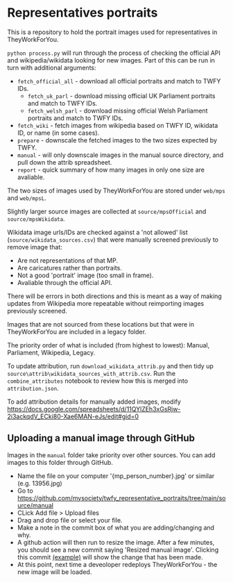 # Representatives portraits

This is a repository to hold the portrait images used for representatives in TheyWorkForYou.

`python process.py` will run through the process of checking the official API and wikipedia/wikidata looking for new images. Part of this can be run in turn with additional arguments:

* `fetch_official_all` - download all official portraits and match to TWFY IDs.
    * `fetch_uk_parl` - download missing official UK Parliament portraits and match to TWFY IDs.
    * `fetch_welsh_parl` - download missing official Welsh Parliament portraits and match to TWFY IDs.
* `fetch_wiki` - fetch images from wikipedia based on TWFY ID, wikidata ID, or name (in some cases).
* `prepare` - downscale the fetched images to the two sizes expected by TWFY.
* `manual` - will only downscale images in the manual source directory, and pull down the attrib spreadsheet. 
* `report` - quick summary of how many images in only one size are avaliable. 

The two sizes of images used by TheyWorkForYou are stored under `web/mps` and `web/mpsL`.

Slightly larger source images are collected at `source/mpsOfficial` and `source/mpsWikidata`.

Wikidata image urls/IDs are checked against a 'not allowed' list (`source/wikidata_sources.csv`) that were manually screened previously to remove image that:

* Are not representations of that MP.
* Are caricatures rather than portraits. 
* Not a good 'portrait' image (too small in frame).
* Avaliable through the official API.

There will be errors in both directions and this is meant as a way of making updates from Wikipedia more repeatable without reimporting images previously screened.

Images that are not sourced from these locations but that were in TheyWorkForYou are included in a legacy folder.

The priority order of what is included (from highest to lowest): Manual, Parliament, Wikipedia, Legacy. 

To update attribution, run `download_wikidata_attrib.py` and then tidy up `source\attrib\wikidata_sources_with_attrib.csv`. Run the `combine_attributes` notebook to review how this is merged into `attribution.json`.

To add attribution details for manually added images, modify https://docs.google.com/spreadsheets/d/11QYlZEh3xGsRjw-2i3ackqdV_ECki80-Xae6MAN-eJs/edit#gid=0

## Uploading a manual image through GitHub

Images in the `manual` folder take priority over other sources. You can add images to this folder through GitHub. 

* Name the file on your computer '{mp_person_number}.jpg' or similar (e.g. 13956.jpg)
* Go to https://github.com/mysociety/twfy_representative_portraits/tree/main/source/manual
* CLick Add file > Upload files
* Drag and drop file or select your file.
* Make a note in the commit box of what you are adding/changing and why.
* A github action will then run to resize the image.  After a few minutes, you should see a new commit saying 'Resized manual image'.  Clicking this commit [(example)](https://github.com/mysociety/twfy_representative_portraits/commit/2c2609971cab584a8740c0fcb03f502d4f6bc938) will show the change that has been made. 
* At this point, next time a deveoloper redeploys TheyWorkForYou - the new image will be loaded. 
